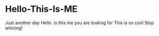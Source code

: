 # Hello-This-Is-ME
Just another day
Hello. Is this me you are looking for
This is so cool
Stop whining!
